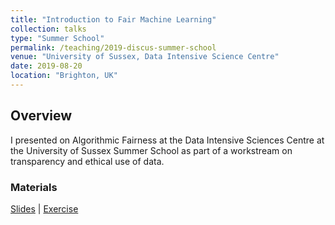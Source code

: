 ```yaml
---
title: "Introduction to Fair Machine Learning"
collection: talks
type: "Summer School"
permalink: /teaching/2019-discus-summer-school
venue: "University of Sussex, Data Intensive Science Centre"
date: 2019-08-20
location: "Brighton, UK"
---
```


## Overview

I presented on Algorithmic Fairness at the Data Intensive Sciences Centre at the University of Sussex Summer School as part of a workstream on transparency and ethical use of data.

### Materials
[Slides](https://wearepal.ai/presentations/mlss.html#/)
| [Exercise](https://tinyurl.com/ethicml)
